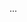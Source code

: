 
...

<script id="Microsoft_Omnichannel_LCWidget" src="https://oc-cdn-ocprod.azureedge.net/livechatwidget/scripts/LiveChatBootstrapper.js" data-app-id="61f6fc91-67e6-4370-954c-4e6207dc0101" data-lcw-version="prod" data-org-id="a616c51d-793d-468d-8ad2-47b921623924" data-org-url="https://unqa616c51d793d468d8ad247b921623-crm.omnichannelengagementhub.com"></script>